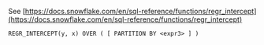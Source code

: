 See [https://docs.snowflake.com/en/sql-reference/functions/regr_intercept](https://docs.snowflake.com/en/sql-reference/functions/regr_intercept)
```
REGR_INTERCEPT(y, x) OVER ( [ PARTITION BY <expr3> ] )
```

